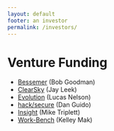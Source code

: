 ```yaml
---
layout: default
footer: an investor
permalink: /investors/
---
```


# Venture Funding
* [Bessemer](https://www.bvp.com/) (Bob Goodman)
* [ClearSky](http://www.clear-sky.com/) (Jay Leek)
* [Evolution](http://www.evolutionequity.com/) (Lucas Nelson)
* [hack/secure](https://www.hacksecure.org) (Dan Guido)
* [Insight](https://www.insightpartners.com/) (Mike Triplett)
* [Work-Bench](https://www.work-bench.com/) (Kelley Mak)
